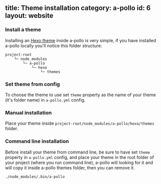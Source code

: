 title: Theme installation
category: a-pollo
id: 6
layout: website
---

### Install a theme

Installing an [Hexo theme][hexo_theme] inside a-pollo is very simple, if you have installed a-pollo locally you'll notice this folder structure:

```
project-root
    └─ node_modules
        └─ a-pollo
            └─ hexo
                └─ themes
```

### Set theme from config

To choose the theme to use set `theme` property as the name of your theme (it's folder name) in `a-pollo.yml` config.

### Manual installation

Place your theme inside `project-root/node_modules/a-pollo/hexo/themes` folder.

### Command line installation

Before install your theme from command line, be sure to have set `theme` property in `a-pollo.yml` config, and place your theme in the root folder of your project (where you run command line), a-pollo will looking for it and will copy it inside a-pollo themes folder, then you can remove it.

```
./node_modules/.bin/a-pollo
```


[hexo_theme]: https://hexo.io/docs/themes.html
